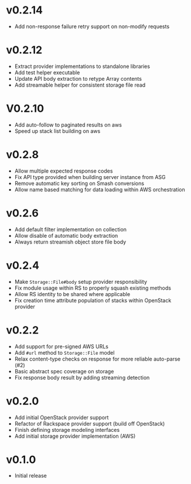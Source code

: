# v0.2.14
* Add non-response failure retry support on non-modify requests

# v0.2.12
* Extract provider implementations to standalone libraries
* Add test helper executable
* Update API body extraction to retype Array contents
* Add streamable helper for consistent storage file read

# V0.2.10
* Add auto-follow to paginated results on aws
* Speed up stack list building on aws

# v0.2.8
* Allow multiple expected response codes
* Fix API type provided when building server instance from ASG
* Remove automatic key sorting on Smash conversions
* Allow name based matching for data loading within AWS orchestration

# v0.2.6
* Add default filter implementation on collection
* Allow disable of automatic body extraction
* Always return streamish object store file body

# v0.2.4
* Make `Storage::File#body` setup provider responsibility
* Fix module usage within RS to properly squash existing methods
* Allow RS identity to be shared where applicable
* Fix creation time attribute population of stacks within OpenStack provider

# v0.2.2
* Add support for pre-signed AWS URLs
* Add `#url` method to `Storage::File` model
* Relax content-type checks on response for more reliable auto-parse (#2)
* Basic abstract spec coverage on storage
* Fix response body result by adding streaming detection

# v0.2.0
* Add initial OpenStack provider support
* Refactor of Rackspace provider support (build off OpenStack)
* Finish defining storage modeling interfaces
* Add initial storage provider implementation (AWS)

# v0.1.0
* Initial release
